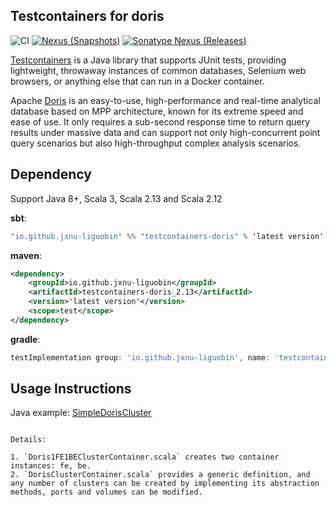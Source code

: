 Testcontainers for doris
---

![CI][Badge-CI] [![Nexus (Snapshots)][Badge-Snapshots]][Link-Snapshots] [![Sonatype Nexus (Releases)][Badge-Releases]][Link-Releases]


[Badge-CI]: https://github.com/hjfruit/testcontainers-doris/actions/workflows/scala.yml/badge.svg
[Badge-Snapshots]: https://img.shields.io/nexus/s/io.github.jxnu-liguobin/testcontainers-doris_3?server=https%3A%2F%2Foss.sonatype.org
[Link-Snapshots]: https://oss.sonatype.org/content/repositories/snapshots/io/github/jxnu-liguobin/testcontainers-doris/

[Badge-Releases]: https://img.shields.io/nexus/r/io.github.jxnu-liguobin/testcontainers-doris_3?server=https%3A%2F%2Foss.sonatype.org
[Link-Releases]: https://oss.sonatype.org/content/repositories/releases/io/github/jxnu-liguobin/testcontainers-doris_3/

[Testcontainers](https://github.com/testcontainers/testcontainers-java)  is a Java library that supports JUnit tests, providing lightweight, throwaway instances of common databases, Selenium web browsers, or anything else that can run in a Docker container.

Apache [Doris](https://github.com/apache/doris/)  is an easy-to-use, high-performance and real-time analytical database based on MPP architecture, known for its extreme speed and ease of use. It only requires a sub-second response time to return query results under massive data and can support not only high-concurrent point query scenarios but also high-throughput complex analysis scenarios.


## Dependency

Support Java 8+, Scala 3, Scala 2.13 and Scala 2.12

**sbt**:
```scala
"io.github.jxnu-liguobin" %% "testcontainers-doris" % 'latest version'
```

**maven**:
```xml
<dependency>
    <groupId>io.github.jxnu-liguobin</groupId>
    <artifactId>testcontainers-doris_2.13</artifactId>
    <version>'latest version'</version>
    <scope>test</scope>
</dependency>
```

**gradle**:
```groovy
testImplementation group: 'io.github.jxnu-liguobin', name: 'testcontainers-doris_2.13', version: 'latest version'
```

## Usage Instructions

Java example: [SimpleDorisCluster](./examples/src/main/java/testcontainers/containers/SimpleDorisCluster.java)

```

Details:

1. `Doris1FE1BEClusterContainer.scala` creates two container instances: fe, be.
2. `DorisClusterContainer.scala` provides a generic definition, and any number of clusters can be created by implementing its abstraction methods, ports and volumes can be modified.
